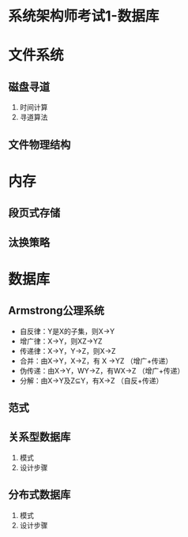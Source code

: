 # 系统架构师考试1-数据库


<!--more-->

# 文件系统

## 磁盘寻道
1. 时间计算
2. 寻道算法

## 文件物理结构



# 内存

## 段页式存储

## 汰换策略


# 数据库

## Armstrong公理系统
- 自反律：Y是X的子集，则X->Y
- 增广律：X->Y，则XZ->YZ
- 传递律：X->Y，Y->Z，则X->Z
- 合并：由X->Y，X->Z，有 X ->YZ （增广+传递）
- 伪传递：由X->Y，WY->Z，有WX->Z （增广+传递）
- 分解：由X->Y及Z⊆Y，有X->Z （自反+传递）

## 范式

## 关系型数据库
1. 模式
2. 设计步骤

## 分布式数据库
1. 模式
2. 设计步骤


